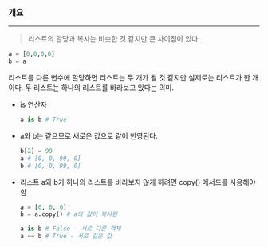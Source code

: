 ### 개요

---

>   리스트의 할당과 복사는 비슷한 것 같지만 큰 차이점이 있다.

```python
a = [0,0,0,0]
b = a 
```

리스트를 다른 변수에 할당하면 리스트는 두 개가 될 것 같지만 실제로는 리스트가 한 개이다.
두 리스트는 하나의 리스트를 바라보고 있다는 의미.

-   is 연산자

    ```python
    a is b # True
    ```

-   a와 b는 같으므로 새로운 값으로 같이 반영된다.

    ```python
    b[2] = 99
    a # [0, 0, 99, 0]
    b # [0, 0, 99, 0]
    ```

    

-   리스트 a와 b가 하나의 리스트를 바라보지 않게 하려면 copy() 메서드를 사용해야 함

    ```python
    a = [0, 0, 0]
    b = a.copy() # a의 값이 복사됨
    
    a is b # False - 서로 다른 객체
    a == b # True - 서로 같은 값
    ```

    